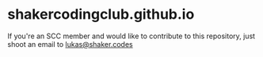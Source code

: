 # shakercodingclub.github.io
If you're an SCC member and would like to contribute to this repository, just shoot an email to lukas@shaker.codes
